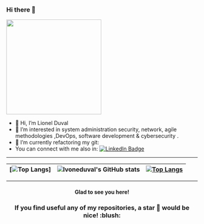 ### Hi there 👋

<!--
**lvoneduval/lvoneduval** is a ✨ _special_ ✨ repository because its `README.md` (this file) appears on your GitHub profile.

Here are some ideas to get you started:

- 🔭 I’m currently working on ...
- 🌱 I’m currently learning ...
- 👯 I’m looking to collaborate on ...
- 🤔 I’m looking for help with ...
- 💬 Ask me about ...
- 📫 How to reach me: ...
- 😄 Pronouns: ...
- ⚡ Fun fact: ...
-->


  <img src="https://media.giphy.com/media/v1.Y2lkPTc5MGI3NjExMmo0cWs2OW8zaGMzYjI5cjdzdG1mOHludmZjMm1vdWNlZ2oybGZhcyZlcD12MV9pbnRlcm5hbF9naWZfYnlfaWQmY3Q9Zw/xUPGcEliCc7bETyfO8/giphy.gif" width="250"/>

- 👋 Hi, I’m Lionel Duval
- 👀 I’m interested in system administration security, network, agile methodologies ,DevOps, software development & cybersecurity .
- 🌱 I’m currently refactoring my git:
- You can connect with me also in:
<a href="https://www.linkedin.com/in/lionel-duval-703958139/"><img src="https://img.shields.io/badge/LinkedIn-blue?logo=linkedin&logoColor=white" alt="LinkedIn Badge"/></a>


***
| [![Top Langs](https://github-readme-stats.vercel.app/api/top-langs/?username=PublioElio&layout=compact&theme=merko)] | ![lvoneduval's GitHub stats](https://github-readme-stats.vercel.app/api?username=lvoneduval&hide=stars,prs,issues,contribs&show_icons=true&theme=merko) | [![Top Langs](https://github-readme-stats.vercel.app/api/top-langs/?username=PublioElio&layout=compact&theme=merko)](https://github.com/anuraghazra/github-readme-stats) |
|:-:|:-:|:-:|
---
  

<h4 align="center"> Glad to see you here! </h4>
<!--
<div align="center">
  <img alt="lvoneduval's visitors" src="https://komarev.com/ghpvc/?username=lvoneduval&color=red&style=flat&label=visitors" />
</div>
-->
<h3 align="center"> If you find useful any of my repositories, a star 🌟 would be nice! :blush: </h3>
